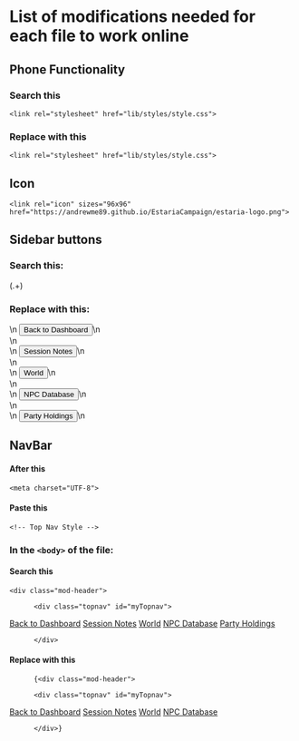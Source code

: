 # List of modifications needed for each file to work online

## Phone Functionality

### Search this

	<link rel="stylesheet" href="lib/styles/style.css">

### Replace with this

	<link rel="stylesheet" href="lib/styles/style.css">

## Icon

	<link rel="icon" sizes="96x96" href="https://andrewme89.github.io/EstariaCampaign/estaria-logo.png">

## Sidebar buttons

### Search this:

<div class="tree-scroll-area">(.+)<div class="tree-item-children"></div>
            </div>
          </div>

### Replace with this:

<div class="tree-scroll-area">\n		  <button onclick="window.location.href = 'https://andrewme89.github.io/EstariaCampaign/';">Back to Dashboard</button>\n		  <br>\n		  <br>\n		  <button onclick="window.location.href = 'https://andrewme89.github.io/EstariaCampaign/session-notes/session-notes.html';">Session Notes</button>\n		  <br>\n     		  <br>\n     		  <button onclick="window.location.href = 'https://andrewme89.github.io/EstariaCampaign/world/world.html';">World</button>\n		  <br>\n		  <br>\n		  <button onclick="window.location.href = 'https://andrewme89.github.io/EstariaCampaign/npc-database.html';">NPC Database</button>\n		  <br>\n		  <br>\n		  <button onclick="window.location.href = 'https://andrewme89.github.io/EstariaCampaign/party-holdings.html';">Party Holdings</button>\n		  </div>

## NavBar

#### After this

	<meta charset="UTF-8">
 <link rel="stylesheet" href="https://cdnjs.cloudflare.com/ajax/libs/font-awesome/4.7.0/css/font-awesome.min.css">

#### Paste this

	<!-- Top Nav Style -->
<link rel="stylesheet" href="https://cdnjs.cloudflare.com/ajax/libs/font-awesome/4.7.0/css/font-awesome.min.css">

### In the `<body>` of the file:

#### Search this

	<div class="mod-header">
  <!-- TopNav contents -->
		  <div class="topnav" id="myTopnav">
  <a href="https://andrewme89.github.io/EstariaCampaign/" class="active">Back to Dashboard</a>
  <a href="https://andrewme89.github.io/EstariaCampaign/session-notes/session-notes.html">Session Notes</a>
  <a href="https://andrewme89.github.io/EstariaCampaign/world/world.html">World</a>
  <a href="https://andrewme89.github.io/EstariaCampaign/npc-database.html">NPC Database</a>
  <a href="https://andrewme89.github.io/EstariaCampaign/party-holdings.html">Party Holdings</a>
  <a href="javascript:void(0);" class="icon" onclick="myFunction()">
    <i class="fa fa-bars"></i>
  </a>
</div>

<script>

function myFunction() {
  var x = document.getElementById("myTopnav");
  if (x.className === "topnav") {
    x.className += " responsive";
  } else {
    x.className = "topnav";
  }
}
</script>
		  </div>
 
#### Replace with this

          {<div class="mod-header">
  <!-- TopNav contents -->
		  <div class="topnav" id="myTopnav">
  <a href="https://andrewme89.github.io/EstariaCampaign/" class="active">Back to Dashboard</a>
  <a href="https://andrewme89.github.io/EstariaCampaign/session-notes/session-notes.html">Session Notes</a>
  <a href="https://andrewme89.github.io/EstariaCampaign/world/world.html">World</a>
  <a href="https://andrewme89.github.io/EstariaCampaign/npc-database.html">NPC Database</a>
  <a href="javascript:void(0);" class="icon" onclick="myFunction()">
    <i class="fa fa-bars"></i>
  </a>
</div>

<script>

function myFunction() {
  var x = document.getElementById("myTopnav");
  if (x.className === "topnav") {
    x.className += " responsive";
  } else {
    x.className = "topnav";
  }
}
</script>
		  </div>}
